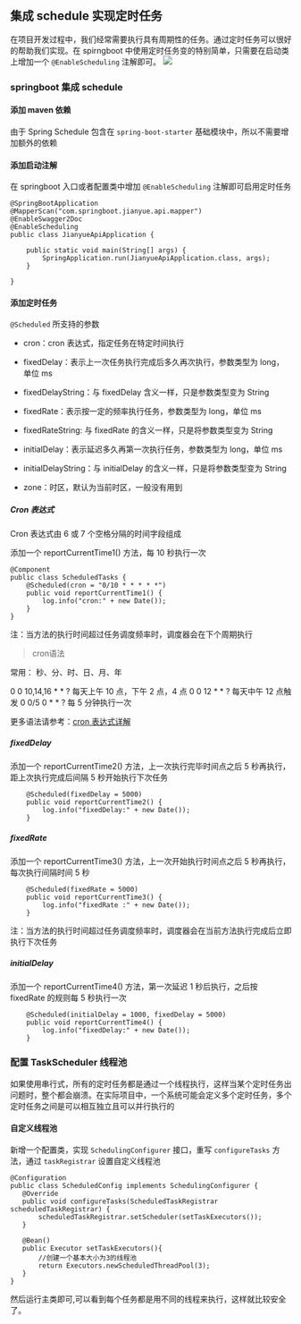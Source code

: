 ## 集成 schedule 实现定时任务

在项目开发过程中，我们经常需要执行具有周期性的任务。通过定时任务可以很好的帮助我们实现。在 spirngboot 中使用定时任务变的特别简单，只需要在启动类上增加一个 `@EnableScheduling` 注解即可。
![](https://i.loli.net/2019/04/16/5cb5cc03a5e29.png)

### springboot 集成 schedule

#### 添加 maven 依赖

由于 Spring Schedule 包含在 `spring-boot-starter` 基础模块中，所以不需要增加额外的依赖

#### 添加启动注解

在 springboot 入口或者配置类中增加 `@EnableScheduling` 注解即可启用定时任务

```
@SpringBootApplication
@MapperScan("com.springboot.jianyue.api.mapper")
@EnableSwagger2Doc
@EnableScheduling
public class JianyueApiApplication {

    public static void main(String[] args) {
        SpringApplication.run(JianyueApiApplication.class, args);
    }

}
```

#### 添加定时任务

`@Scheduled` 所支持的参数

* cron：cron 表达式，指定任务在特定时间执行 

* fixedDelay：表示上一次任务执行完成后多久再次执行，参数类型为 long，单位 ms 

* fixedDelayString：与 fixedDelay 含义一样，只是参数类型变为 String

* fixedRate：表示按一定的频率执行任务，参数类型为 long，单位 ms

* fixedRateString: 与 fixedRate 的含义一样，只是将参数类型变为 String

* initialDelay：表示延迟多久再第一次执行任务，参数类型为 long，单位 ms

* initialDelayString：与 initialDelay 的含义一样，只是将参数类型变为 String

* zone：时区，默认为当前时区，一般没有用到

##### Cron 表达式

Cron 表达式由 6 或 7 个空格分隔的时间字段组成

添加一个 reportCurrentTime1() 方法，每 10 秒执行一次

```
@Component
public class ScheduledTasks {
    @Scheduled(cron = "0/10 * * * * *")
    public void reportCurrentTime1() {
        log.info("cron:" + new Date());
    }
}
```

注：当方法的执行时间超过任务调度频率时，调度器会在下个周期执行

> cron语法

常用： 秒、分、时、日、月、年

0 0 10,14,16 * * ? 每天上午 10 点，下午 2 点，4 点
0 0 12 * * ? 每天中午 12 点触发
0 0/5 0 * * ? 每 5 分钟执行一次

更多语法请参考：[cron 表达式详解](https://www.cnblogs.com/linjiqin/archive/2013/07/08/3178452.html)

##### fixedDelay

添加一个 reportCurrentTime2() 方法，上一次执行完毕时间点之后 5 秒再执行，距上次执行完成后间隔 5 秒开始执行下次任务

```
    @Scheduled(fixedDelay = 5000)
    public void reportCurrentTime2() {
        log.info("fixedDelay:" + new Date());
    }
```

##### fixedRate

添加一个 reportCurrentTime3() 方法，上一次开始执行时间点之后 5 秒再执行，每次执行间隔时间 5 秒

```
    @Scheduled(fixedRate = 5000)
    public void reportCurrentTime3() {
        log.info("fixedRate :" + new Date());
    }
```

注：当方法的执行时间超过任务调度频率时，调度器会在当前方法执行完成后立即执行下次任务

##### initialDelay

添加一个 reportCurrentTime4() 方法，第一次延迟 1 秒后执行，之后按 fixedRate 的规则每 5 秒执行一次

```
    @Scheduled(initialDelay = 1000, fixedDelay = 5000)
    public void reportCurrentTime4() {
        log.info("fixedDelay:" + new Date());
    }
```

### 配置 TaskScheduler 线程池

如果使用串行式，所有的定时任务都是通过一个线程执行，这样当某个定时任务出问题时，整个都会崩溃。在实际项目中，一个系统可能会定义多个定时任务，多个定时任务之间是可以相互独立且可以并行执行的

#### 自定义线程池

新增一个配置类，实现 `SchedulingConfigurer` 接口，重写 `configureTasks` 方法，通过 `taskRegistrar` 设置自定义线程池

```
@Configuration
public class ScheduledConfig implements SchedulingConfigurer {
   @Override
   public void configureTasks(ScheduledTaskRegistrar scheduledTaskRegistrar) {
       scheduledTaskRegistrar.setScheduler(setTaskExecutors());
   }

   @Bean()
   public Executor setTaskExecutors(){
       //创建一个基本大小为3的线程池
       return Executors.newScheduledThreadPool(3);
   }
}
```

然后运行主类即可,可以看到每个任务都是用不同的线程来执行，这样就比较安全了。





